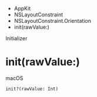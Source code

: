 

- AppKit
- NSLayoutConstraint
- NSLayoutConstraint.Orientation
-  init(rawValue:) 

Initializer

# init(rawValue:)

macOS

``` source
init?(rawValue: Int)
```

